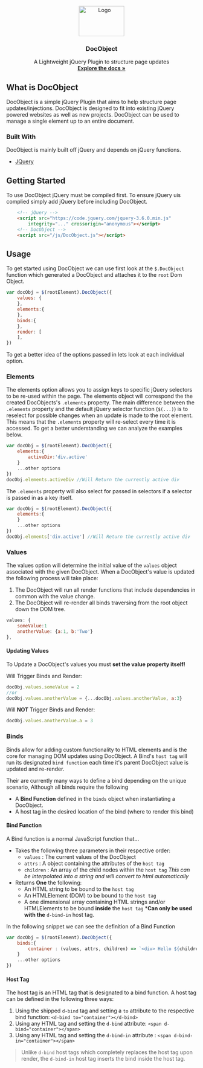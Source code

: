 <!-- PROJECT LOGO -->
<br />
<div align="center">
  <a href="#">
    <img src="https://git.maxg.cloud/max/DocObject/raw/branch/master/img/docobject_logoTextRight.svg" alt="Logo" width="120" height="80">
  </a>

  <h3 align="center">DocObject</h3>

  <p align="center">
    A Lightweight jQuery Plugin to structure page updates
    <br />
    <a href="examples\index.html"><strong>Explore the docs »</strong></a>
  </p>
</div>

<!-- ABOUT -->
## What is DocObject

DocObject is a simple jQuery Plugin that aims to help structure page updates/injections. DocObject is designed to fit into existing jQuery powered websites as well as new projects. DocObject can be used to manage a single element up to an entire document.

### Built With

DocObject is mainly built off jQuery and depends on jQuery functions.
* [JQuery](https://jquery.com)

<!-- GETTING STARTED -->
## Getting Started

To use DocObject jQuery must be compiled first. To ensure jQuery uis complied simply add jQuery before including DocObject.

```html
    <!-- jQuery -->
    <script src="https://code.jquery.com/jquery-3.6.0.min.js"
        integrity="..." crossorigin="anonymous"></script>
    <!-- DocObject -->
    <script src="/js/DocObject.js"></script>
```

## Usage

To get started using DocObject we can use first look at the `$.DocObject` function which generated a DocObject and attaches it to the `root` Dom Object.

```js
var docObj = $(rootElement).DocObject({
    values: {
    },
    elements:{
    },
    binds:{
    },
    render: [
    ],
})
```

To get a better idea of the options passed in lets look at each individual option.

### Elements

The elements option allows you to assign keys to specific jQuery selectors to be re-used within the page. The elements object will correspond the the created DocObjects's `.elements` property. The main difference between the `.elements` property and the default jQuery selector function (`$(...)`) is to reselect for possible changes when an update is made to the root element. This means that the `.elements` property will re-select every time it is accessed. To get a better understanding we can analyze the examples below.

```js
var docObj = $(rootElement).DocObject({
    elements:{
        activeDiv:'div.active' 
    }
    ...other options
})
docObj.elements.activeDiv //Will Return the currently active div
```

The `.elements` property will also select for passed in selectors if a selector is passed in as a key itself.

```js
var docObj = $(rootElement).DocObject({
    elements:{
    }
    ...other options
})
docObj.elements['div.active'] //Will Return the currently active div
```

### Values

The values option will determine the initial value of the `values` object associated with the given DocObject. When a DocObject's value is updated the following process will take place:

1. The DocObject will run all render functions that include dependencies in common with the value change.
2. The DocObject will re-render all binds traversing from the root object down the DOM tree.

```js
values: {
    someValue:1
    anotherValue: {a:1, b:'Two'}
},
```

#### Updating Values

To Update a DocObject's values you must **set the value property itself!**

Will Trigger Binds and Render:

```js
docObj.values.someValue = 2
//or
docObj.values.anotherValue = {...docObj.values.anotherValue, a:3}
```

Will **NOT** Trigger Binds and Render:

```js
docObj.values.anotherValue.a = 3
```

### Binds

Binds allow for adding custom functionality to HTML elements and is the core for managing DOM updates using DocObject. A Bind's `host tag` will run its designated `bind function` each time it's parent DocObject value is updated and re-render.

Their are currently many ways to define a bind depending on the unique scenario, Although all binds require the following

* A **Bind Function** defined in the `binds` object when instantiating a DocObject.
* A host tag in the desired location of the bind (where to render this bind)

#### Bind Function

 A Bind function is a normal JavaScript function that...

* Takes the following three parameters in their respective order:
  * `values` : The current values of the DocObject
  * `attrs` : A object containing the attributes of the `host tag`
  * `children` : An array of the child nodes within the `host tag` *This can be interpolated into a string and will convert to html automatically*
* Returns **One** the following:
  * An HTML string to be bound to the `host tag`
  * An HTMLElement (DOM) to be bound to the `host tag`
  * A one dimensional array containing HTML strings and/or HTMLElements to be bound **inside** the `host tag` ***Can only be used with the** `d-bind-in` host tag.

In the following snippet we can see the definition of a Bind Function

```js
var docObj = $(rootElement).DocObject({
    binds:{
        container : (values, attrs, children) => `<div> Hello ${children} World </div>`,
    }
    ...other options
})
```

#### Host Tag

The host tag is an HTML tag that is designated to a bind function. A host tag can be defined in the following three ways:

1. Using the shipped `d-bind` tag and setting a `to` attribute to the respective bind function: `<d-bind to="container"></d-bind>`
2. Using any HTML tag and setting the `d-bind` attribute: `<span d-bind="container"></span>`
3. Using any HTML tag and setting the `d-bind-in` attribute : `<span d-bind-in="container"></span>`

> Unlike `d-bind` host tags which completely replaces the host tag upon render, the `d-bind-in` host tag inserts the bind inside the host tag. 